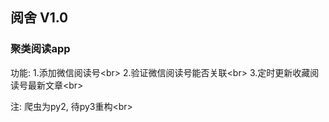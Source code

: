 ## 阅舍 V1.0

### 聚类阅读app
功能:
1.添加微信阅读号<br\>
2.验证微信阅读号能否关联<br\>
3.定时更新收藏阅读号最新文章<br\>

注: 爬虫为py2, 待py3重构<br\>